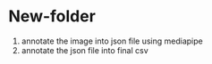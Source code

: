 # New-folder

1. annotate the image into json file using mediapipe
2. annotate the json file into final csv
